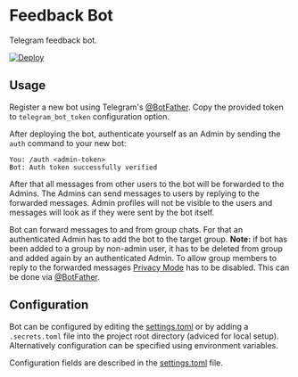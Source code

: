 # Feedback Bot

Telegram feedback bot.

[![Deploy](https://www.herokucdn.com/deploy/button.svg)](https://heroku.com/deploy)


## Usage
Register a new bot using Telegram's [@BotFather](https://t.me/botfather). Copy the provided token to `telegram_bot_token` configuration option.

After deploying the bot, authenticate yourself as an Admin by sending the `auth` command to your new bot:
```
You: /auth <admin-token>
Bot: Auth token successfully verified
```

After that all messages from other users to the bot will be forwarded to the Admins. The Admins can send messages to users by replying to the forwarded messages.
Admin profiles will not be visible to the users and messages will look as if they were sent by the bot itself.

Bot can forward messages to and from group chats. For that an authenticated Admin has to add the bot to the target group.
**Note:** if bot has been added to a group by non-admin user, it has to be deleted from group and added again by an authenticated Admin.
To allow group members to reply to the forwarded messages [Privacy Mode](https://core.telegram.org/bots#privacy-mode) has to be disabled.
This can be done via [@BotFather](https://t.me/botfather).

## Configuration
Bot can be configured by editing the [settings.toml](settings.toml)
or by adding a `.secrets.toml` file into the project root directory (adviced for local setup).
Alternatively configuration can be specified using environment variables.

Configuration fields are described in the [settings.toml](settings.toml) file.
